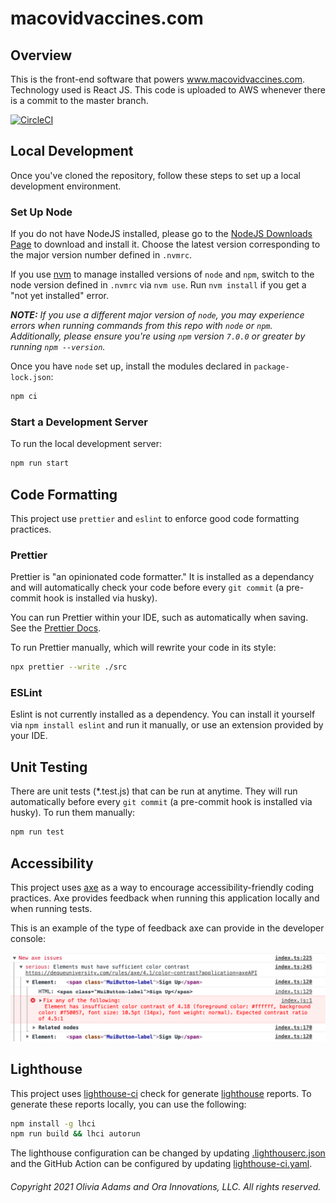 # macovidvaccines.com

## Overview

This is the front-end software that powers www.macovidvaccines.com. Technology used is React JS. This code is uploaded to AWS whenever there is a commit to the master branch.

[![CircleCI](https://circleci.com/gh/livgust/macovidvaccines.com.svg?style=svg)](https://circleci.com/gh/livgust/macovidvaccines.com)

## Local Development

Once you've cloned the repository, follow these steps to set up a local development environment.

### Set Up Node

If you do not have NodeJS installed, please go to the [NodeJS Downloads Page](https://nodejs.org/en/download/) to download and install it. Choose the latest version corresponding to the major version number defined in `.nvmrc`.

If you use [nvm](https://github.com/nvm-sh/nvm) to manage installed versions of `node` and `npm`, switch to the node version defined in `.nvmrc` via `nvm use`. Run `nvm install` if you get a "not yet installed" error.

_**NOTE:** If you use a different major version of `node`, you may experience errors when running commands from this repo with `node` or `npm`. Additionally, please ensure you're using `npm` version `7.0.0` or greater by running `npm --version`._

Once you have `node` set up, install the modules declared in `package-lock.json`:

```sh
npm ci
```

### Start a Development Server

To run the local development server:

```sh
npm run start
```

## Code Formatting

This project use `prettier` and `eslint` to enforce good code formatting practices.

### Prettier

Prettier is "an opinionated code formatter." It is installed as a dependancy and will automatically check your code before every `git commit` (a pre-commit hook is installed via husky).

You can run Prettier within your IDE, such as automatically when saving. See the [Prettier Docs](https://prettier.io/docs/en/index.html).

To run Prettier manually, which will rewrite your code in its style:

```sh
npx prettier --write ./src
```

### ESLint

Eslint is not currently installed as a dependency. You can install it yourself via `npm install eslint` and run it manually, or use an extension provided by your IDE.

## Unit Testing

There are unit tests (\*.test.js) that can be run at anytime. They will run automatically before every `git commit` (a pre-commit hook is installed via husky). To run them manually:

```sh
npm run test
```

## Accessibility

This project uses [axe](https://www.npmjs.com/package/@axe-core/react) as a way to encourage accessibility-friendly coding practices. Axe provides feedback when running this application locally and when running tests.

This is an example of the type of feedback axe can provide in the developer console:

![axe sample report](axe-sample-report.png)

## Lighthouse

This project uses [lighthouse-ci](https://github.com/GoogleChrome/lighthouse-ci) check for generate [lighthouse](https://github.com/GoogleChrome/lighthouse) reports. To generate these reports locally, you can use the following:

```sh
npm install -g lhci
npm run build && lhci autorun
```

The lighthouse configuration can be changed by updating [.lighthouserc.json](.lighthouserc.json) and the GitHub Action can be configured by updating [lighthouse-ci.yaml](.github/workflows/lighthouse-ci.yaml).

###### Copyright 2021 Olivia Adams and Ora Innovations, LLC. All rights reserved.
